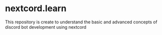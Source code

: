 # nextcord.learn
This repository is create to understand the basic and advanced concepts of discord bot development using nextcord
